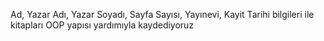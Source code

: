 Ad, Yazar Adı, Yazar Soyadı, Sayfa Sayısı, Yayınevi, Kayit Tarihi bilgileri ile kitapları OOP yapısı yardımıyla kaydediyoruz
